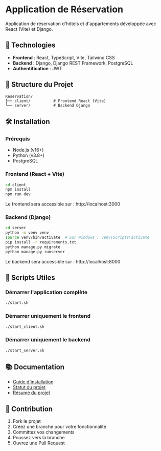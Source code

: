 # Application de Réservation

Application de réservation d'hôtels et d'appartements développée avec React (Vite) et Django.

## 🚀 Technologies

- **Frontend** : React, TypeScript, Vite, Tailwind CSS
- **Backend** : Django, Django REST Framework, PostgreSQL
- **Authentification** : JWT

## 📁 Structure du Projet

```
Reservation/
├── client/          # Frontend React (Vite)
└── server/          # Backend Django
```

## 🛠️ Installation

### Prérequis
- Node.js (v16+)
- Python (v3.8+)
- PostgreSQL

### Frontend (React + Vite)

```bash
cd client
npm install
npm run dev
```

Le frontend sera accessible sur : http://localhost:3000

### Backend (Django)

```bash
cd server
python -m venv venv
source venv/bin/activate  # Sur Windows : venv\Scripts\activate
pip install -r requirements.txt
python manage.py migrate
python manage.py runserver
```

Le backend sera accessible sur : http://localhost:8000

## 🔧 Scripts Utiles

### Démarrer l'application complète
```bash
./start.sh
```

### Démarrer uniquement le frontend
```bash
./start_client.sh
```

### Démarrer uniquement le backend
```bash
./start_server.sh
```

## 📚 Documentation

- [Guide d'installation](INSTALLATION.md)
- [Statut du projet](PROJECT_STATUS.md)
- [Résumé du projet](PROJECT_SUMMARY.md)

## 🤝 Contribution

1. Fork le projet
2. Créez une branche pour votre fonctionnalité
3. Committez vos changements
4. Poussez vers la branche
5. Ouvrez une Pull Request 